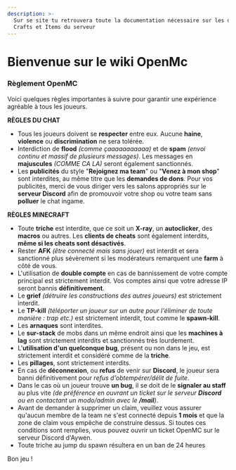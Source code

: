 ```yaml
---
description: >-
  Sur se site tu retrouvera toute la documentation nécessaire sur les différents
  Crafts et Items du serveur
---
```


# Bienvenue sur le wiki OpenMc

### Règlement OpenMC <a href="#reglement-openmc" id="reglement-openmc"></a>

Voici quelques règles importantes à suivre pour garantir une expérience agréable à tous les joueurs.

**RÈGLES DU CHAT**

* Tous les joueurs doivent se **respecter** entre eux. Aucune **haine**, **violence** ou **discrimination** ne sera tolérée.
* Interdiction de **flood** _(comme çaaaaaaaaaaa)_ et de **spam** _(envoi continu et massif de plusieurs messages)_. Les messages en **majuscules** _(COMME CA LA)_ seront également sanctionnés.
* Les **publicités** du style "**Rejoignez ma team**" ou "**Venez à mon shop**" sont interdites, au même titre que les **demandes de dons**. Pour vos publicités, merci de vous diriger vers les salons appropriés sur le **serveur Discord** afin de promouvoir votre shop ou votre team sans **polluer** le chat ingame.

**RÈGLES MINECRAFT**

* Toute **triche** est interdite, que ce soit un **X-ray**, un **autoclicker**, des **macros** ou autres. Les **clients de cheats** sont également interdits, **même si les cheats sont désactivés**.
* Rester **AFK** _(être connecté mais sans jouer)_ est interdit et sera sanctionné plus sévèrement si les modérateurs remarquent une **farm** à côté de vous.
* L'utilisation de **double compte** en cas de bannissement de votre compte principal est strictement interdit. Vos comptes ainsi que votre adresse IP seront bannis **définitivement**.
* Le **grief** _(détruire les constructions des autres joueurs)_ est strictement interdit.
* Le **TP-kill** _(téléporter un joueur sur un autre pour l'éliminer de toute manière : trap etc.)_ est strictement interdit, tout comme le **spawn-kill**.
* Les **arnaques** sont interdites.
* Le **sur-stack** de mobs dans un même endroit ainsi que les **machines à lag** sont strictement interdits et sanctionnés très lourdement.
* L'**utilisation d'un quelconque bug**, présent ou non dans le jeu, est strictement interdit et considéré comme de la **triche**.
* Les **pillages**, sont strictement interdits.
* En cas de **déconnexion**, ou **refus** de venir sur **Discord**, le joueur sera banni définitivement pour _refus d'obtempérer/délit de fuite_.
* Dans le cas où un joueur trouve **un bug**, il se doit de le **signaler au staff** au plus vite _(de préférence en ouvrant un ticket sur le serveur **Discord** ou en contactant un modo/admin avec le **/mail**)_.
* Avant de demander à supprimer un claim, veuillez vous assurer qu'aucun membre de la team ne s'est connecté depuis **1 mois** et que la zone de claim vous empêche de construire dessus. Si toutes ces conditions sont remplies, vous pouvez ouvrir un ticket OpenMC sur le serveur Discord d'Aywen.
* Toute triche au jump du spawn résultera en un ban de 24 heures

Bon jeu !
